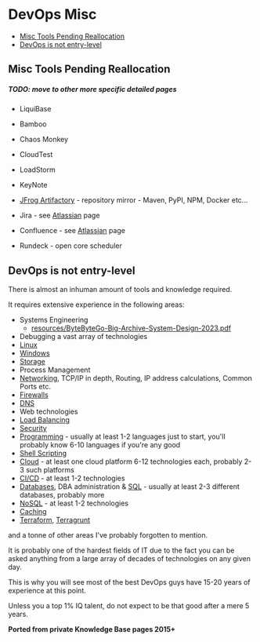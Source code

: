 # DevOps Misc

<!-- INDEX_START -->

- [Misc Tools Pending Reallocation](#misc-tools-pending-reallocation)
- [DevOps is not entry-level](#devops-is-not-entry-level)

<!-- INDEX_END -->

## Misc Tools Pending Reallocation

##### TODO: move to other more specific detailed pages

- LiquiBase
- Bamboo
- Chaos Monkey
- CloudTest
- LoadStorm
- KeyNote


- [JFrog Artifactory](artifactory.md) - repository mirror -  Maven, PyPI, NPM, Docker etc...


- Jira - see [Atlassian](atlassian.md) page
- Confluence - see [Atlassian](atlassian.md) page


- Rundeck - open core scheduler


## DevOps is not entry-level

There is almost an inhuman amount of tools and knowledge required.

It requires extensive experience in the following areas:

- Systems Engineering
  - [resources/ByteByteGo-Big-Archive-System-Design-2023.pdf](resources/ByteByteGo-Big-Archive-System-Design-2023.pdf)
- Debugging a vast array of technologies
- [Linux](linux.md)
- [Windows](windows.md)
- [Storage](storage.md)
- Process Management
- [Networking](networking.md), TCP/IP in depth, Routing, IP address calculations, Common Ports etc.
- [Firewalls](firewalls.md)
- [DNS](dns.md)
- Web technologies
- [Load Balancing](loadbalancing.md)
- [Security](security.md)
- [Programming](programming.md) - usually at least 1-2 languages just to start, you'll probably know 6-10 languages
  if you're any good
- [Shell Scripting](shell.md)
- [Cloud](cloud.md) - at least one cloud platform 6-12 technologies each, probably 2-3 such platforms
- [CI/CD](ci-cd.md) - at least 1-2 technologies
- [Databases](databases.md), DBA administration & [SQL](sql.md) - usually at least 2-3 different databases, probably more
- [NoSQL](README.md#nosql) - at least 1-2 technologies
- [Caching](README.md#caching)
- [Terraform](terraform.md), [Terragrunt](terragrunt.md)

and a tonne of other areas I've probably forgotten to mention.

It is probably one of the hardest fields of IT due to the fact you can be asked anything from a large array of
decades of technologies on any given day.

This is why you will see most of the best DevOps guys have 15-20 years of experience at this point.

Unless you a top 1% IQ talent, do not expect to be that good after a mere 5 years.

**Ported from private Knowledge Base pages 2015+**
